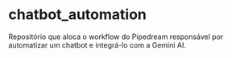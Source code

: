 # chatbot_automation
Repositório que aloca o workflow do Pipedream responsável por automatizar um chatbot e integrá-lo com a Gemini AI.
